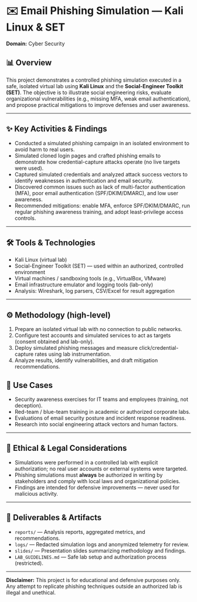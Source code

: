 # ✉️ Email Phishing Simulation — Kali Linux & SET  
**Domain:** Cyber Security  

## 📊 Overview  
This project demonstrates a controlled phishing simulation executed in a safe, isolated virtual lab using **Kali Linux** and the **Social-Engineer Toolkit (SET)**. The objective is to illustrate social engineering risks, evaluate organizational vulnerabilities (e.g., missing MFA, weak email authentication), and propose practical mitigations to improve defenses and user awareness.

---

## ✨ Key Activities & Findings  
- Conducted a simulated phishing campaign in an isolated environment to avoid harm to real users.  
- Simulated cloned login pages and crafted phishing emails to demonstrate how credential-capture attacks operate (no live targets were used).  
- Captured simulated credentials and analyzed attack success vectors to identify weaknesses in authentication and email security.  
- Discovered common issues such as lack of multi-factor authentication (MFA), poor email authentication (SPF/DKIM/DMARC), and low user awareness.  
- Recommended mitigations: enable MFA, enforce SPF/DKIM/DMARC, run regular phishing awareness training, and adopt least-privilege access controls.

---

## 🛠️ Tools & Technologies  
- Kali Linux (virtual lab)  
- Social-Engineer Toolkit (SET) — used within an authorized, controlled environment  
- Virtual machines / sandboxing tools (e.g., VirtualBox, VMware)  
- Email infrastructure emulator and logging tools (lab-only)  
- Analysis: Wireshark, log parsers, CSV/Excel for result aggregation

---

## ⚙️ Methodology (high-level)  
1. Prepare an isolated virtual lab with no connection to public networks.  
2. Configure test accounts and simulated services to act as targets (consent obtained and lab-only).  
3. Deploy simulated phishing messages and measure click/credential-capture rates using lab instrumentation.  
4. Analyze results, identify vulnerabilities, and draft mitigation recommendations.  


## 📌 Use Cases  
- Security awareness exercises for IT teams and employees (training, not deception).  
- Red-team / blue-team training in academic or authorized corporate labs.  
- Evaluations of email security posture and incident response readiness.  
- Research into social engineering attack vectors and human factors.

---

## 🧾 Ethical & Legal Considerations  
- Simulations were performed in a controlled lab with explicit authorization; no real user accounts or external systems were targeted.  
- Phishing simulations must **always** be authorized in writing by stakeholders and comply with local laws and organizational policies.  
- Findings are intended for defensive improvements — never used for malicious activity.

---


## 📄 Deliverables & Artifacts  
- `reports/` — Analysis reports, aggregated metrics, and recommendations.  
- `logs/` — Redacted simulation logs and anonymized telemetry for review.  
- `slides/` — Presentation slides summarizing methodology and findings.  
- `LAB_GUIDELINES.md` — Safe lab setup and authorization process (restricted).


---
**Disclaimer:** This project is for educational and defensive purposes only. Any attempt to replicate phishing techniques outside an authorized lab is illegal and unethical.
